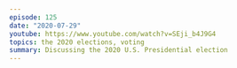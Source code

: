 ```yaml
---
episode: 125
date: "2020-07-29"
youtube: https://www.youtube.com/watch?v=SEji_b4J9G4
topics: the 2020 elections, voting
summary: Discussing the 2020 U.S. Presidential election
---
```

